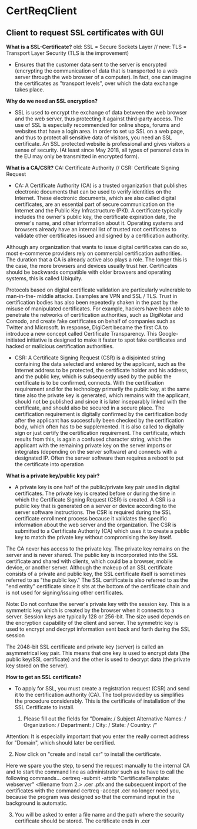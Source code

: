 # CertReqClient
## Client to request SSL certificates with GUI ##

**What is a SSL-Certificate?**
old: SSL = Secure Sockets Layer // new: TLS = Transport Layer Security (TLS is the improvement)

* Ensures that the customer data sent to the server is encrypted (encrypting the communication of data that is transported to a web server through the web browser of a computer). In fact, one can imagine the certificates as "transport levels", over which the data exchange takes place.



**Why do we need an SSL encryption?**
* SSL is used to encrypt the exchange of data between the web browser and the web server, thus protecting it against third-party access. The use of SSL is especially recommended for online shops, forums and websites that have a login area. In order to set up SSL on a web page, and thus to protect all sensitive data of visitors, you need an SSL certificate.
An SSL protected website is professional and gives visitors a sense of security.
(At least since May 2018, all types of personal data in the EU may only be transmitted 	in encrypted form).



**What is a CA/CSR?**
CA: Certificate Authority // CSR: Certificate Signing Request

* CA:
A Certificate Authority (CA) is a trusted organization that publishes electronic documents that can be used to verify identities on the Internet. These electronic documents, which are also called digital certificates, are an essential part of secure communication on the Internet and the Public Key Infrastructure (PKI). A certificate typically includes the owner's public key, the certificate expiration date, the owner's name, and other information about it. Operating systems and browsers already have an internal list of trusted root certificates to validate other certificates issued and signed by a certification authority.

Although any organization that wants to issue digital certificates can do so, most e-commerce providers rely on commercial certification authorities. The duration that a CA is already active 	also plays a role. The longer this is the case, the more browsers and devices usually trust her.	Certificates should be backwards compatible with older browsers and operating systems, this is called Ubiquity.

Protocols based on digital certificate validation are particularly vulnerable to man-in-the-	middle attacks. Examples are VPN and SSL / TLS. Trust in certification bodies has also been 	repeatedly shaken in the past by the misuse of manipulated certificates. For example, 	hackers have been able to penetrate the networks of certification authorities, such as 	DigiNotar and Comodo, and create fake certificates on behalf of companies such as Twitter and Microsoft. In response, DigiCert became the first CA to introduce a new concept called 	Certificate Transparency. This Google-initiated initiative is designed to make it faster to spot 	fake certificates and hacked or malicious certification authorities.



* CSR:
A Certificate Signing Request (CSR) is a disjointed string containing the data selected and entered by the applicant, such as the Internet address to be protected, the certificate holder and his address, and the public key, which is subsequently used by the public the certificate is to be confirmed, connects. With the certification requirement and for the technology primarily the public key, at the same time also the private key is generated, which remains with the applicant, should not be published and since it is later inseparably linked with the certificate, and should also be secured in a secure place.
The certification requirement is digitally confirmed by the certification body after the 	applicant has successfully been checked by the certification body, which often has to 	be 	supplemented. It is also called to digitally sign or just certify the certification 	requirement.
The certificate, which results from this, is again a confused character string, which the 	applicant with the remaining private key on the server imports or integrates 	(depending 	on the server software) and connects with a designated IP. Often the 	server software then 	requires a reboot to put the certificate into operation



**What is a private key/public key pair?**
* A private key is one half of the public/private key pair used in digital certificates. The private key is created before or during the time in which the Certificate Signing Request (CSR) is created. A CSR is a public key that is generated on a server or device according to the server software instructions. The CSR is required during the SSL certificate enrollment process because it validates the specific information about the web server and the organization. The CSR is submitted to a Certificate Authority (CA) which uses it to create a public key to match the private key without compromising the key itself.

The CA never has access to the private key. The private key remains on the server and is never shared. The public key is incorporated into the SSL certificate and shared with clients, which could be a browser, mobile device, or another server. Although the makeup of an SSL certificate consists of a private and public key, the SSL certificate itself is sometimes referred to as "the public key."  The SSL certificate is also referred to as the "end entity" certificate since it sits at the bottom of the certificate chain and is not used for signing/issuing other certificates.

Note: Do not confuse the server's private key with the session key. This is a symmetric key which is created by the browser when it connects to a server. Session keys are typically 128 or 256-bit. The size used depends on the encryption capability of the client and server. The symmetric key is used to encrypt and decrypt information sent back and forth during the SSL session

The 2048-bit SSL certificate and private key (server) is called an asymmetrical key pair. This means that one key is used to encrypt data (the public key/SSL certificate) and the other is used to decrypt data (the private key stored on the server).



**How to get an SSL certificate?**
* To apply for SSL, you must create a registration request (CSR) and send it to the certification authority (CA). The tool provided by us simplifies the procedure considerably. This is the certificate of installation of the SSL Certificate to install.

  1. Please fill out the fields for "Domain: / Subject Alternative Names: / Organization: /	Department: / City: / State: / Country: /"
  

Attention: It is especially important that you enter the really correct address for "Domain", which should later be certified.

  2. Now click on "create and install csr" to install the certificate.

  Here we spare you the step, to send the request manually to the internal CA and to 	start the command line as administrator such as to have to call the following 	commands... certreq -submit -attrib "CertificateTemplate: webserver" <filename 	from 2.> <certificate name> .cer <private name Key> .pfx and the subsequent import 	of the certificates with the command certreq -accept <certificate name> .cer no 	longer need you, because the program was designed so that the command input in 	the background is automatic.

  3. You will be asked to enter a file name and the path where the security certificate should be stored. The certificate ends in .cer

